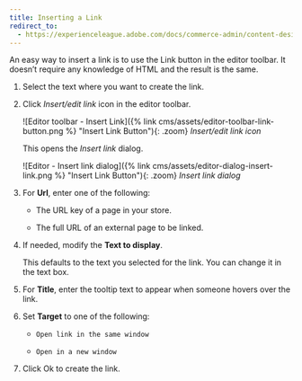 ```yaml
---
title: Inserting a Link
redirect_to:
  - https://experienceleague.adobe.com/docs/commerce-admin/content-design/wysiwyg/editor-insert-link.html
---
```


An easy way to insert a link is to use the Link button in the editor toolbar. It doesn’t require any knowledge of HTML and the result is the same.

1. Select the text where you want to create the link.

1. Click _Insert/edit link_ icon in the editor toolbar.

   ![Editor toolbar - Insert Link]({% link cms/assets/editor-toolbar-link-button.png %} "Insert Link Button"){: .zoom}
   _Insert/edit link icon_

   This opens the _Insert link_ dialog.

   ![Editor - Insert link dialog]({% link cms/assets/editor-dialog-insert-link.png %} "Insert Link Button"){: .zoom}
   _Insert link dialog_

1. For **Url**, enter one of the following:

   - The URL key of a page in your store.

   - The full URL of an external page to be linked.

1. If needed, modify the **Text to display**.

   This defaults to the text you selected for the link. You can change it in the text box.

1. For **Title**, enter the tooltip text to appear when someone hovers over the link.

1. Set **Target** to one of the following:

   - `Open link in the same window`

   - `Open in a new window`

1. Click <span class="btn">Ok</span> to create the link.
